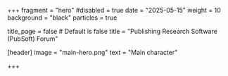 +++
fragment = "hero"
#disabled = true
date = "2025-05-15"
weight = 10
background = "black"
particles = true

title_page = false # Default is false
title = "Publishing Research Software (PubSoft) Forum"

[header]
  image = "main-hero.png"
  text = "Main character"

+++
